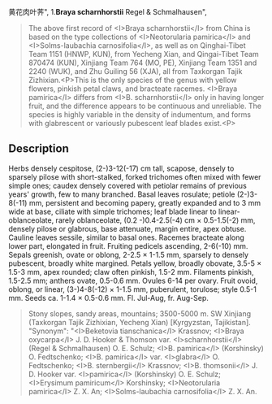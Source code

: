 黄花肉叶荠",
1.**Braya scharnhorstii** Regel & Schmalhausen",

> The above first record of &lt;I&gt;Braya scharnhorstii&lt;/I&gt; from China is based on the type collections of &lt;I&gt;Neotorularia pamirica&lt;/I&gt; and &lt;I&gt;Solms-laubachia carnosifolia&lt;/I&gt;, as well as on Qinghai-Tibet Team 1151 (HNWP, KUN), from Yecheng Xian, and Qingai-Tibet Team 870474 (KUN), Xinjiang Team 764 (MO, PE), Xinjiang Team 1351 and 2240 (WUK), and Zhu Guiling 56 (XJA), all from Taxkorgan Tajik Zizhixian.&lt;P&gt;This is the only species of the genus with yellow flowers, pinkish petal claws, and bracteate racemes. &lt;I&gt;Braya pamirica&lt;/I&gt; differs from &lt;I&gt;B. scharnhorstii&lt;/I&gt; only in having longer fruit, and the difference appears to be continuous and unreliable. The species is highly variable in the density of indumentum, and forms with glabrescent or variously pubescent leaf blades exist.&lt;P&gt;

## Description
Herbs densely cespitose, (2-)3-12(-17) cm tall, scapose, densely to sparsely pilose with short-stalked, forked trichomes often mixed with fewer simple ones; caudex densely covered with petiolar remains of previous years' growth, few to many branched. Basal leaves rosulate; petiole (2-)3-8(-11) mm, persistent and becoming papery, greatly expanded and to 3 mm wide at base, ciliate with simple trichomes; leaf blade linear to linear-oblanceolate, rarely oblanceolate, (0.2 -)0.4-2.5(-4) cm × 0.5-1.5(-2) mm, densely pilose or glabrous, base attenuate, margin entire, apex obtuse. Cauline leaves sessile, similar to basal ones. Racemes bracteate along lower part, elongated in fruit. Fruiting pedicels ascending, 2-6(-10) mm. Sepals greenish, ovate or oblong, 2-2.5 × 1-1.5 mm, sparsely to densely pubescent, broadly white margined. Petals yellow, broadly obovate, 3.5-5 × 1.5-3 mm, apex rounded; claw often pinkish, 1.5-2 mm. Filaments pinkish, 1.5-2.5 mm; anthers ovate, 0.5-0.6 mm. Ovules 6-14 per ovary. Fruit ovoid, oblong, or linear, (3-)4-8(-12) × 1-1.5 mm, puberulent, torulose; style 0.5-1 mm. Seeds ca. 1-1.4 × 0.5-0.6 mm. Fl. Jul-Aug, fr. Aug-Sep.

> Stony slopes, sandy areas, mountains; 3500-5000 m. SW Xinjiang (Taxkorgan Tajik Zizhixian, Yecheng Xian) [Kyrgyzstan, Tajikistan].
  "Synonym": "&lt;I&gt;Beketovia tianschanica&lt;/I&gt; Krassnov; &lt;I&gt;Braya oxycarpa&lt;/I&gt; J. D. Hooker &amp; Thomson var. &lt;I&gt;scharnhorstii&lt;/I&gt; (Regel &amp; Schmalhausen) O. E. Schulz; &lt;I&gt;B. pamirica&lt;/I&gt; (Korshinsky) O. Fedtschenko; &lt;I&gt;B. pamirica&lt;/I&gt; var. &lt;I&gt;glabra&lt;/I&gt; O. Fedtschenko; &lt;I&gt;B. sternbergii&lt;/I&gt; Krassnov; &lt;I&gt;B. thomsonii&lt;/I&gt; J. D. Hooker var. &lt;I&gt;pamirica&lt;/I&gt; (Korshinsky) O. E. Schulz; &lt;I&gt;Erysimum pamiricum&lt;/I&gt; Korshinsky; &lt;I&gt;Neotorularia pamirica&lt;/I&gt; Z. X. An; &lt;I&gt;Solms-laubachia carnosifolia&lt;/I&gt; Z. X. An.
